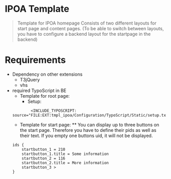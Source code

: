 IPOA Template
======================

> Template for IPOA homepage
> Consists of two different layouts for start page and content pages.
 (To be able to switch between layouts, you have to configure a backend layout for the startpage in the backend)


# Requirements

* Dependency on other extensions
	* T3jQuery
	* vhs
* required TypoScript in BE
	* Template for root page:
		* Setup:
	```
			<INCLUDE_TYPOSCRIPT: source="FILE:EXT:tmpl_ipoa/Configuration/TypoScript/Static/setup.txt">
	```
	* Template for start page:
	** You can display up to three buttons on the start page. Therefore you have to define their pids as well as their text.
	If you empty one buttons uid, it will not be displayed.
	```
	ids {
		startbutton_1 = 210
		startbutton_1.title = Some information
		startbutton_2 = 116
		startbutton_2.title = More information
		startbutton_3 >
	}
	```